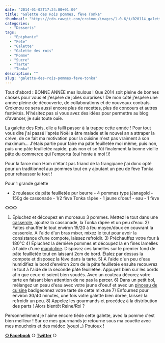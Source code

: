 ```yaml
---
date: "2014-01-02T17:24:00+01:00"
title: "Galette des Rois pommes, fève Tonka"
thumbnail: "https://cdn.rawgit.com/crokmou/images/1.0.6/i/020114_galette_roi_pomme_feve_tonka_0001.jpg"
categories:
  - "Desserts"
tags:
  - "Epiphanie"
  - "Fete"
  - "Galette"
  - "Galette des rois"
  - "Pomme"
  - "Sucre"
  - "Tarte"
  - "Tonka"
description: ""
slug: "galette-des-rois-pommes-feve-tonka"
---
```


Tout d'abord : BONNE ANNÉE mes loulous ! Que 2014 soit pleine de bonnes choses pour vous et j'espère de jolies surprises ! De mon côté j'espère une année pleine de découverte, de collaborations et de nouveaux contrats. Crokmou ce sera aussi encore plus de recettes, plus de concours et autres festivités. N'hésitez pas si vous avez des idées pour permettre au blog d'avancer, je suis toute ouïe.

La galette des Rois, elle a failli passer à la trappe cette année ! Pour tout vous dire j'ai passé l'après Noël a être malade et le nouvel an a attraper la crève, de ce fait ma motivation pour la cuisine n'est pas vraiment à son maximum... J'étais partie pour faire ma pâte feuilletée moi même, puis non, puis une pâte feuilletée rapide, puis non et se fût finalement la bonne vieille pâte du commerce qui l'emporta (oui honte à moi !)!

Pour la farce mon Hom n'étant pas friand de la frangipane j'ai donc opté pour un traditionnel aux pommes tout en y ajoutant un peu de fève Tonka pour rehausser le tout !

Pour 1 grande galette

- 2 rouleaux de pâte feuilletée pur beurre - 4 pommes type jJanagold - 150g de cassonade - 1/2 fève Tonka râpée - 1 jaune d'oeuf - eau - 1 fève

**○○○**

1) Épluchez et découpez en morceaux 3 pommes. Mettez le tout dans une [casserole](http://www.rueducommerce.fr/m/pl/malid:115), ajoutez la cassonade, la Tonka râpée et un peu d'eau. 2) Faites chauffer le tout environ 15/20 à feu moyen/doux en couvrant la casserole. A l'aide d'un bras mixer, mixez le tout pour avoir la consistance d'une compote, laissez refroidir. 3) Préchauffez votre four à 180°C 4) Épluchez la dernière pommes et découpez la en fines lamelles à l'aide d'une [mandoline](http://www.rueducommerce.fr/m/pl/malid:5325288). Disposez ces lamelles sur le premier fond de pâte feuilletée tout en laissant 2cm de bord. Étalez par dessus la compote et disposez la fève dans la tarte. 5) A l'aide d'un peu d'eau humidifiez le bord d'environ 2cm de la pâte feuilletée ensuite recouvrez le tout à l'aide de la seconde pâte feuilletée. Appuyez bien sur les bords afin que ceux-ci soient bien soudés. Avec un couteau décorez votre tarte en faisant bien attention de ne pas la percer. 6) Dans un petit bol, mélangez un peau d'eau avec votre jaune d'oeuf et avec un [pinceau de cuisine](http://www.rueducommerce.fr/index/pinceau%20de%20cuisine) badigeonnez votre tarte de cette mixture 7) Enfournez pour environ 30/40 minutes, une fois votre galette bien dorée, laissez la refroidir un peu. 8) Appelez les gourmands et procédez à la distribution des parts ! Alors bientôt Reine/Roi ?

Personnellement je l'aime encore tiède cette galette, avec la pomme c'est bien meilleur ! Sur ce mes gourmands je retourne sous ma couette avec mes mouchoirs et des médoc (youpi *_*) Poutoux !

[**○<span style="font-size: xx-small; margin: 0px; outline: 0px; padding: 0px;"><span style="font-family: Arial, Helvetica, sans-serif; margin: 0px; outline: 0px; padding: 0px;"> </span></span>Facebook**](https://www.facebook.com/pages/CroKMou/148093255259077) ○ [**Twitter**](https://twitter.com/Crokmou) ○